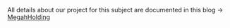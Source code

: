 All details about our project for this subject are documented in this blog -> [MegahHolding](https://megahholding-hci.blogspot.com/)

